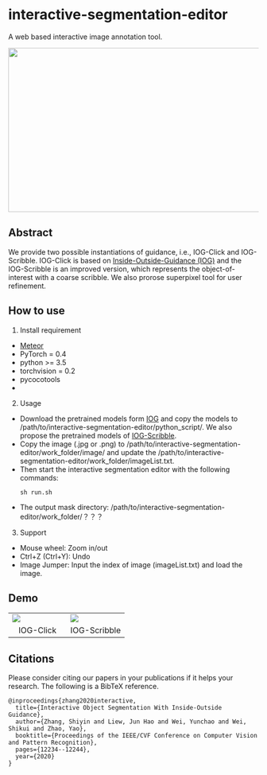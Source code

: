 # interactive-segmentation-editor
A web based interactive image annotation tool. 

<div>
<img src="https://raw.githubusercontent.com/KunyangHan/interactive-segmentation-editor/master/doc/sheep.png" height="330" width="700" >
</div>
 
 
## Abstract
We provide two possible instantiations of guidance, i.e., IOG-Click and IOG-Scribble. IOG-Click is based on [Inside-Outside-Guidance (IOG)](http://openaccess.thecvf.com/content_CVPR_2020/papers/Zhang_Interactive_Object_Segmentation_With_Inside-Outside_Guidance_CVPR_2020_paper.pdf) and the IOG-Scribble is an improved version, which represents the object-of-interest with a coarse scribble. We also prorose superpixel tool for user refinement.

## How to use
1. Install requirement  
  - [Meteor](http://www.meteor.com/install)
  - PyTorch = 0.4
  - python >= 3.5
  - torchvision = 0.2
  - pycocotools
  - 
2. Usage
  - Download the pretrained models form [IOG](https://github.com/shiyinzhang/Inside-Outside-Guidance) and copy the models to /path/to/interactive-segmentation-editor/python_script/. We also propose the pretrained models of [IOG-Scribble](https://). 
  - Copy the image (.jpg or .png) to /path/to/interactive-segmentation-editor/work_folder/image/ and update the /path/to/interactive-segmentation-editor/work_folder/imageList.txt.
  - Then start the interactive segmentation editor with the following commands:
	```
	sh run.sh
	```
  - The output mask directory: /path/to/interactive-segmentation-editor/work_folder/？？？

3. Support
  - Mouse wheel: Zoom in/out
  - Ctrl+Z (Ctrl+Y): Undo 
  - Image Jumper: Input the index of image (imageList.txt) and load the image.
  
## Demo

<table>
    <tr>
        <td width="50%">
	<img src="https://raw.githubusercontent.com/KunyangHan/interactive-segmentation-editor/master/doc/IOG-Click.gif"/>
        </td>   
        <td width="50%">
	<img src="https://raw.githubusercontent.com/KunyangHan/interactive-segmentation-editor/master/doc/IOG-Scribble.gif"/>
        </td> 
    </tr>
    <tr>
        <td width="50%" align="center">
	IOG-Click
        </td>   
        <td width="50%" align="center">
	IOG-Scribble
        </td> 
    </tr>
</table>

## Citations
Please consider citing our papers in your publications if it helps your research. The following is a BibTeX reference.

    @inproceedings{zhang2020interactive,
      title={Interactive Object Segmentation With Inside-Outside Guidance},
      author={Zhang, Shiyin and Liew, Jun Hao and Wei, Yunchao and Wei, Shikui and Zhao, Yao},
      booktitle={Proceedings of the IEEE/CVF Conference on Computer Vision and Pattern Recognition},
      pages={12234--12244},
      year={2020}
    }
